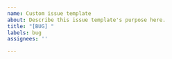 ```yaml
---
name: Custom issue template
about: Describe this issue template's purpose here.
title: "[BUG] "
labels: bug
assignees: ''

---
```



